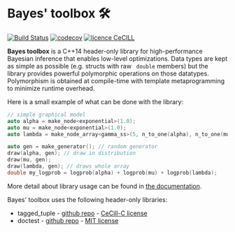 # Bayes' toolbox  	&#128736;

[![Build Status](https://travis-ci.org/vlanore/bayes_toolbox.svg?branch=master)](https://travis-ci.org/vlanore/bayes_toolbox) [![codecov](https://codecov.io/gh/vlanore/bayes_toolbox/branch/master/graph/badge.svg)](https://codecov.io/gh/vlanore/bayes_toolbox) [![licence CeCILL](https://img.shields.io/badge/license-CeCILL--C-blue.svg)](http://www.cecill.info/licences.en.html)

**Bayes toolbox** is a C++14 header-only library for high-performance Bayesian inference that enables low-level optimizations.
Data types are kept as simple as possible (e.g. structs with raw ` double` members) but the library provides powerful polymorphic operations on those datatypes.
Polymorphism is obtained at compile-time with template metaprogramming to minimize runtime overhead.

Here is a small example of what can be done with the library:
```cpp
// simple graphical model
auto alpha = make_node<exponential>(1.0);
auto mu = make_node<exponential>(1.0);
auto lambda = make_node_array<gamma_ss>(5, n_to_one(alpha), n_to_one(mu)); //node array

auto gen = make_generator(); // random generator
draw(alpha, gen); // draw in distribution
draw(mu, gen);
draw(lambda, gen); // draws whole array
double my_logprob = logprob(alpha) + logprob(mu) + logprob(lambda);
```

More detail about library usage can be found in [the documentation](doc/index.md).

Bayes' toolbox uses the following header-only libraries:
* tagged_tuple - [github repo](https://github.com/vlanore/tagged_tuple) - [CeCill-C license](LICENSE.txt)
* doctest - [github repo](https://github.com/onqtam/doctest) - [MIT license](utils/LICENSE.txt)
